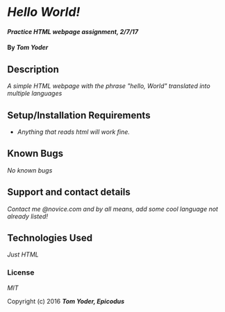 # _Hello World!_

#### _Practice HTML webpage assignment, 2/7/17_

#### By _**Tom Yoder**_

## Description

_A simple HTML webpage with the phrase "hello, World" translated into multiple languages_

## Setup/Installation Requirements

* _Anything that reads html will work fine._


## Known Bugs

_No known bugs_

## Support and contact details

_Contact me @novice.com and by all means, add some cool language not already listed!_

## Technologies Used

_Just HTML_
### License

*MIT*

Copyright (c) 2016 **_Tom Yoder, Epicodus_**
